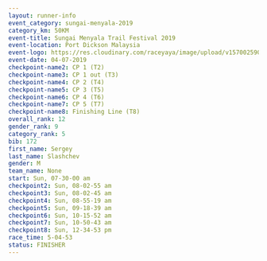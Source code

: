 ```yaml
---
layout: runner-info 
event_category: sungai-menyala-2019 
category_km: 50KM 
event-title: Sungai Menyala Trail Festival 2019 
event-location: Port Dickson Malaysia 
event-logo: https://res.cloudinary.com/raceyaya/image/upload/v1570025907/logo/smft_rwzxh1.jpg 
event-date: 04-07-2019 
checkpoint-name2: CP 1 (T2) 
checkpoint-name3: CP 1 out (T3) 
checkpoint-name4: CP 2 (T4) 
checkpoint-name5: CP 3 (T5) 
checkpoint-name6: CP 4 (T6) 
checkpoint-name7: CP 5 (T7) 
checkpoint-name8: Finishing Line (T8) 
overall_rank: 12
gender_rank: 9
category_rank: 5
bib: 172
first_name: Sergey
last_name: Slashchev
gender: M
team_name: None
start: Sun, 07-30-00 am
checkpoint2: Sun, 08-02-55 am
checkpoint3: Sun, 08-02-45 am
checkpoint4: Sun, 08-55-19 am
checkpoint5: Sun, 09-18-39 am
checkpoint6: Sun, 10-15-52 am
checkpoint7: Sun, 10-50-43 am
checkpoint8: Sun, 12-34-53 pm
race_time: 5-04-53
status: FINISHER
---
```

